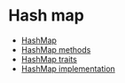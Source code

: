 # Hash map

- [HashMap](hash_map.md)
- [HashMap methods](methods.md)
- [HashMap traits](traits.md)
- [HashMap implementation](traits.md)
